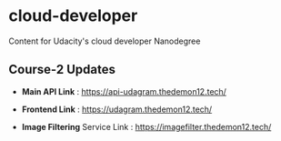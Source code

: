 # cloud-developer
Content for Udacity's cloud developer Nanodegree

## Course-2 Updates

* **Main API Link** : https://api-udagram.thedemon12.tech/

* **Frontend Link** : https://udagram.thedemon12.tech/

* **Image Filtering** Service Link : https://imagefilter.thedemon12.tech/
